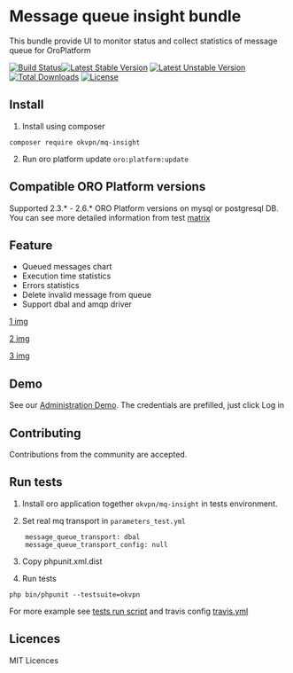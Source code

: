 # Message queue insight bundle

This bundle provide UI to monitor status and collect statistics of message queue for OroPlatform

[![Build Status](https://travis-ci.org/vtsykun/mq-insight.svg?branch=master)](https://travis-ci.org/vtsykun/mq-insight)[![Latest Stable Version](https://poser.pugx.org/okvpn/mq-insight/version)](https://packagist.org/packages/okvpn/mq-insight) [![Latest Unstable Version](https://poser.pugx.org/okvpn/mq-insight/v/unstable)](//packagist.org/packages/okvpn/mq-insight) [![Total Downloads](https://poser.pugx.org/okvpn/mq-insight/downloads)](https://packagist.org/packages/okvpn/mq-insight) [![License](https://poser.pugx.org/okvpn/mq-insight/license)](https://packagist.org/packages/okvpn/mq-insight)

## Install

1. Install using composer
```
composer require okvpn/mq-insight
```

2. Run oro platform update `oro:platform:update`

## Compatible ORO Platform versions

Supported 2.3.* - 2.6.* ORO Platform versions on mysql or postgresql DB. You can see more detailed information from test [matrix](https://travis-ci.org/vtsykun/mq-insight.svg?branch=master)

## Feature

* Queued messages chart
* Execution time statistics
* Errors statistics
* Delete invalid message from queue
* Support dbal and amqp driver

[1 img](src/Resources/docs/1.png)

[2 img](src/Resources/docs/2.png)

[3 img](src/Resources/docs/2.png)

## Demo
See our [Administration Demo](http://demo.oroinc.me/insight/queue-status/). The credentials are prefilled, just click Log in

## Contributing

Contributions from the community are accepted.

## Run tests

1. Install oro application together `okvpn/mq-insight` in tests environment.

2. Set real mq transport in `parameters_test.yml`

```
    message_queue_transport: dbal
    message_queue_transport_config: null
```

3. Copy phpunit.xml.dist

4. Run tests

```
php bin/phpunit --testsuite=okvpn
```

For more example see [tests run script](tests/run.sh) and travis config [travis.yml](.travis.yml)

## Licences

MIT Licences 
